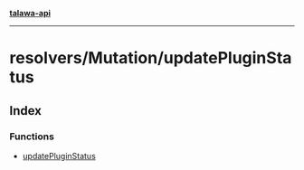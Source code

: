 [**talawa-api**](../../../README.md)

***

# resolvers/Mutation/updatePluginStatus

## Index

### Functions

- [updatePluginStatus](functions/updatePluginStatus.md)
